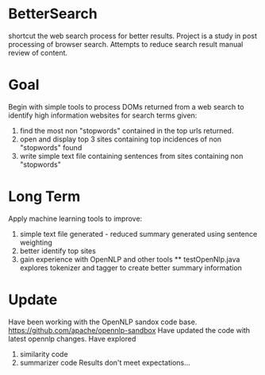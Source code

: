 # BetterSearch
shortcut the web search process for better results.
Project is a study in post processing of browser search. 
Attempts to reduce search result manual review of content.
# Goal
Begin with simple tools to process DOMs returned from a web search to identify high information websites for search terms given:
1. find the most non "stopwords" contained in the top urls returned.
2. open and display top 3 sites containing top incidences of non "stopwords" found
3. write simple text file containing sentences from sites containing non "stopwords"
# Long Term
Apply machine learning tools to improve:
  1. simple text file generated - reduced summary generated using sentence weighting
  2. better identify top sites
  3. gain experience with OpenNLP and other tools
    ** testOpenNlp.java explores tokenizer and tagger to create better summary information
# Update
Have been working with the OpenNLP sandox code base. https://github.com/apache/opennlp-sandbox
Have updated the code with latest opennlp changes. Have explored
  1. similarity code
  2. summarizer code
Results don't meet expectations...
